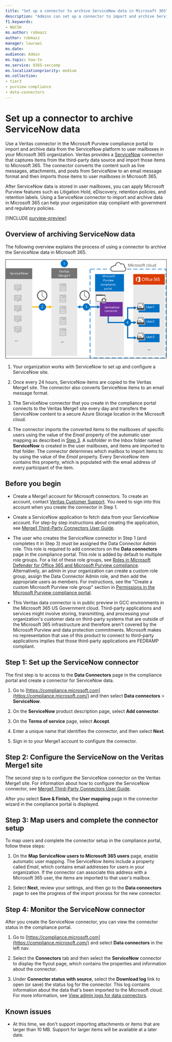 ```yaml
---
title: "Set up a connector to archive ServiceNow data in Microsoft 365"
description: "Admins can set up a connector to import and archive ServiceNow data from Veritas to Microsoft 365. This connector lets you archive data from third-party data sources in Microsoft 365. After your archive this data, you can use compliance features such as legal hold, content search, and retention policies to manage third-party data."
f1.keywords:
- NOCSH
ms.author: robmazz
author: robmazz
manager: laurawi
ms.date: 
audience: Admin
ms.topic: how-to
ms.service: O365-seccomp
ms.localizationpriority: medium
ms.collection:
- tier3
- purview-compliance
- data-connectors
---
```


# Set up a connector to archive ServiceNow data

Use a Veritas connector in the Microsoft Purview compliance portal to import and archive data from the ServiceNow platform to user mailboxes in your Microsoft 365 organization. Veritas provides a [ServiceNow](https://globanet.com/servicenow/) connector that captures items from the third-party data source and import those items to Microsoft 365. The connector converts the content such as live messages, attachments, and posts from ServiceNow to an email message format and then imports those items to user mailboxes in Microsoft 365.

After ServiceNow data is stored in user mailboxes, you can apply Microsoft Purview features such as Litigation Hold, eDiscovery, retention policies, and retention labels. Using a ServiceNow connector to import and archive data in Microsoft 365 can help your organization stay compliant with government and regulatory policies.

[!INCLUDE [purview-preview](../includes/purview-preview.md)]

## Overview of archiving ServiceNow data

The following overview explains the process of using a connector to archive the ServiceNow data in Microsoft 365.

![Archiving workflow for ServiceNow data.](../media/ServiceNowConnectorWorkflow.png)

1. Your organization works with ServiceNow to set up and configure a ServiceNow site.

2. Once every 24 hours, ServiceNow items are copied to the Veritas Merge1 site. The connector also converts ServiceNow items to an email message format.

3. The ServiceNow connector that you create in the compliance portal connects to the Veritas Merge1 site every day and transfers the ServiceNow content to a secure Azure Storage location in the Microsoft cloud.

4. The connector imports the converted items to the mailboxes of specific users using the value of the *Email* property of the automatic user mapping as described in [Step 3](#step-3-map-users-and-complete-the-connector-setup). A subfolder in the Inbox folder named **ServiceNow** is created in the user mailboxes, and items are imported to that folder. The connector determines which mailbox to import items to by using the value of the *Email* property. Every ServiceNow item contains this property, which is populated with the email address of every participant of the item.

## Before you begin

- Create a Merge1 account for Microsoft connectors. To create an account, contact [Veritas Customer Support](https://www.veritas.com/content/support/). You need to sign into this account when you create the connector in Step 1.

- Create a ServiceNow application to fetch data from your ServiceNow account. For step-by step instructions about creating the application, see [Merge1 Third-Party Connectors User Guide](https://docs.ms.merge1.globanetportal.com/Merge1%20Third-Party%20Connectors%20ServiceNow%20User%20Guide%20.pdf).

- The user who creates the ServiceNow connector in Step 1 (and completes it in Step 3) must be assigned the Data Connector Admin role. This role is required to add connectors on the **Data connectors** page in the compliance portal. This role is added by default to multiple role groups. For a list of these role groups, see [Roles in Microsoft Defender for Office 365 and Microsoft Purview compliance](../security/office-365-security/scc-permissions.md#roles-in-microsoft-defender-for-office-365-and-microsoft-purview-compliance). Alternatively, an admin in your organization can create a custom role group, assign the Data Connector Admin role, and then add the appropriate users as members. For instructions, see the "Create a custom Microsoft Purview role group" section in [Permissions in the Microsoft Purview compliance portal](microsoft-365-compliance-center-permissions.md#create-a-custom-microsoft-purview-role-group).

- This Veritas data connector is in public preview in GCC environments in the Microsoft 365 US Government cloud. Third-party applications and services might involve storing, transmitting, and processing your organization's customer data on third-party systems that are outside of the Microsoft 365 infrastructure and therefore aren't covered by the Microsoft Purview and data protection commitments. Microsoft makes no representation that use of this product to connect to third-party applications implies that those third-party applications are FEDRAMP compliant.

## Step 1: Set up the ServiceNow connector

The first step is to access to the **Data Connectors** page in the compliance portal and create a connector for ServiceNow data.

1. Go to [https://compliance.microsoft.com](https://compliance.microsoft.com/) and then select **Data connectors** > **ServiceNow**.

2. On the **ServiceNow** product description page, select **Add connector**.

3. On the **Terms of service** page, select **Accept**.

4. Enter a unique name that identifies the connector, and then select **Next**.

5. Sign in to your Merge1 account to configure the connector.

## Step 2: Configure the ServiceNow on the Veritas Merge1 site

The second step is to configure the ServiceNow connector on the Veritas Merge1 site. For information about how to configure the ServiceNow connector, see [Merge1 Third-Party Connectors User Guide](https://docs.ms.merge1.globanetportal.com/Merge1%20Third-Party%20Connectors%20ServiceNow%20User%20Guide%20.pdf).

After you select **Save & Finish,** the **User mapping** page in the connector wizard in the compliance portal is displayed.

## Step 3: Map users and complete the connector setup

To map users and complete the connector setup in the compliance portal, follow these steps:

1. On the **Map ServiceNow users to Microsoft 365 users** page, enable automatic user mapping. The ServiceNow items include a property called *Email*, which contains email addresses for users in your organization. If the connector can associate this address with a Microsoft 365 user, the items are imported to that user's mailbox.

2. Select **Next**, review your settings, and then go to the **Data connectors** page to see the progress of the import process for the new connector.

## Step 4: Monitor the ServiceNow connector

After you create the ServiceNow connector, you can view the connector status in the compliance portal.

1. Go to [https://compliance.microsoft.com](https://compliance.microsoft.com/) and select **Data connectors** in the left nav.

2. Select the **Connectors** tab and then select the **ServiceNow** connector to display the flyout page, which contains the properties and information about the connector.

3. Under **Connector status with source**, select the **Download log** link to open (or save) the status log for the connector. This log contains information about the data that's been imported to the Microsoft cloud. For more information, see [View admin logs for data connectors](data-connector-admin-logs.md).

## Known issues

- At this time, we don't support importing attachments or items that are larger than 10 MB. Support for larger items will be available at a later date.
